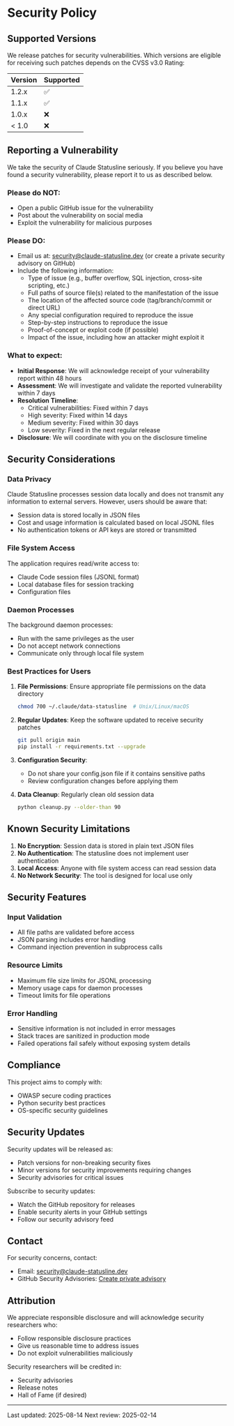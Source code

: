 # Security Policy

## Supported Versions

We release patches for security vulnerabilities. Which versions are eligible for receiving such patches depends on the CVSS v3.0 Rating:

| Version | Supported          |
| ------- | ------------------ |
| 1.2.x   | :white_check_mark: |
| 1.1.x   | :white_check_mark: |
| 1.0.x   | :x:                |
| < 1.0   | :x:                |

## Reporting a Vulnerability

We take the security of Claude Statusline seriously. If you believe you have found a security vulnerability, please report it to us as described below.

### Please do NOT:
- Open a public GitHub issue for the vulnerability
- Post about the vulnerability on social media
- Exploit the vulnerability for malicious purposes

### Please DO:
- Email us at: security@claude-statusline.dev (or create a private security advisory on GitHub)
- Include the following information:
  - Type of issue (e.g., buffer overflow, SQL injection, cross-site scripting, etc.)
  - Full paths of source file(s) related to the manifestation of the issue
  - The location of the affected source code (tag/branch/commit or direct URL)
  - Any special configuration required to reproduce the issue
  - Step-by-step instructions to reproduce the issue
  - Proof-of-concept or exploit code (if possible)
  - Impact of the issue, including how an attacker might exploit it

### What to expect:
- **Initial Response**: We will acknowledge receipt of your vulnerability report within 48 hours
- **Assessment**: We will investigate and validate the reported vulnerability within 7 days
- **Resolution Timeline**: 
  - Critical vulnerabilities: Fixed within 7 days
  - High severity: Fixed within 14 days
  - Medium severity: Fixed within 30 days
  - Low severity: Fixed in the next regular release
- **Disclosure**: We will coordinate with you on the disclosure timeline

## Security Considerations

### Data Privacy
Claude Statusline processes session data locally and does not transmit any information to external servers. However, users should be aware that:

- Session data is stored locally in JSON files
- Cost and usage information is calculated based on local JSONL files
- No authentication tokens or API keys are stored or transmitted

### File System Access
The application requires read/write access to:
- Claude Code session files (JSONL format)
- Local database files for session tracking
- Configuration files

### Daemon Processes
The background daemon processes:
- Run with the same privileges as the user
- Do not accept network connections
- Communicate only through local file system

### Best Practices for Users

1. **File Permissions**: Ensure appropriate file permissions on the data directory
   ```bash
   chmod 700 ~/.claude/data-statusline  # Unix/Linux/macOS
   ```

2. **Regular Updates**: Keep the software updated to receive security patches
   ```bash
   git pull origin main
   pip install -r requirements.txt --upgrade
   ```

3. **Configuration Security**: 
   - Do not share your config.json file if it contains sensitive paths
   - Review configuration changes before applying them

4. **Data Cleanup**: Regularly clean old session data
   ```bash
   python cleanup.py --older-than 90
   ```

## Known Security Limitations

1. **No Encryption**: Session data is stored in plain text JSON files
2. **No Authentication**: The statusline does not implement user authentication
3. **Local Access**: Anyone with file system access can read session data
4. **No Network Security**: The tool is designed for local use only

## Security Features

### Input Validation
- All file paths are validated before access
- JSON parsing includes error handling
- Command injection prevention in subprocess calls

### Resource Limits
- Maximum file size limits for JSONL processing
- Memory usage caps for daemon processes
- Timeout limits for file operations

### Error Handling
- Sensitive information is not included in error messages
- Stack traces are sanitized in production mode
- Failed operations fail safely without exposing system details

## Compliance

This project aims to comply with:
- OWASP secure coding practices
- Python security best practices
- OS-specific security guidelines

## Security Updates

Security updates will be released as:
- Patch versions for non-breaking security fixes
- Minor versions for security improvements requiring changes
- Security advisories for critical issues

Subscribe to security updates:
- Watch the GitHub repository for releases
- Enable security alerts in your GitHub settings
- Follow our security advisory feed

## Contact

For security concerns, contact:
- Email: security@claude-statusline.dev
- GitHub Security Advisories: [Create private advisory](https://github.com/ersinkoc/claude-statusline/security/advisories/new)

## Attribution

We appreciate responsible disclosure and will acknowledge security researchers who:
- Follow responsible disclosure practices
- Give us reasonable time to address issues
- Do not exploit vulnerabilities maliciously

Security researchers will be credited in:
- Security advisories
- Release notes
- Hall of Fame (if desired)

---

Last updated: 2025-08-14
Next review: 2025-02-14
